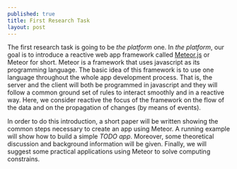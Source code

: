 ```yaml
---
published: true
title: First Research Task
layout: post
---
```

The first research task is going to be *the platform* one.
In *the platform*, our goal is to introduce a reactive web app framework called [Meteor.js](https://www.meteor.com/) or Meteor for short.
Meteor is a framework that uses javascript as its programming language.
The basic idea of this framework is to use one language throughout the whole app development process.
That is, the server and the client will both be programmed in javascript and they will follow a common ground set of rules to interact smoothly and in a reactive way.
Here, we consider reactive the focus of the framework on the flow of the data and on the propagation of changes (by means of events).

In order to do this introduction, a short paper will be written showing the common steps necessary to create an app using Meteor.
A running example will show how to build a simple *TODO app*.
Moreover, some theoretical discussion and background information will be given.
Finally, we will suggest some practical applications using Meteor to solve computing constrains.